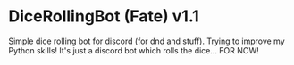 # DiceRollingBot (Fate) v1.1
Simple dice rolling bot for discord (for dnd and stuff). Trying to improve my Python skills!
It's just a discord bot which rolls the dice... FOR NOW! 
